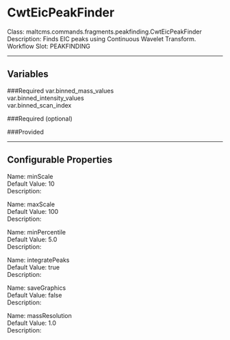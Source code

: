 # CwtEicPeakFinder
Class: maltcms.commands.fragments.peakfinding.CwtEicPeakFinder  
Description: Finds EIC peaks using  Continuous Wavelet Transform.  
Workflow Slot: PEAKFINDING  

---

## Variables
###Required
var.binned_mass_values  
var.binned_intensity_values  
var.binned_scan_index  

###Required (optional)

###Provided


---

## Configurable Properties
Name: minScale  
Default Value: 10  
Description:   
  
Name: maxScale  
Default Value: 100  
Description:   
  
Name: minPercentile  
Default Value: 5.0  
Description:   
  
Name: integratePeaks  
Default Value: true  
Description:   
  
Name: saveGraphics  
Default Value: false  
Description:   
  
Name: massResolution  
Default Value: 1.0  
Description:   
  

